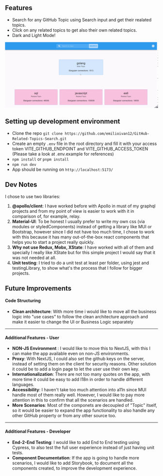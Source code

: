 ## Features
- Search for any GitHub Topic using Search input and get their realated topics.
- Click on any related topics to get also their own related topics.
- Dark and Light Mode!

![](https://github.com/emilioivan12/GitHub-Related-Topics-Search/blob/First_Iteration/overview.gif)

## Setting up development environment
- Clone the repo `git clone https://github.com/emilioivan12/GitHub-Related-Topics-Search.git`
- Create an empty `.env` file in the root directory and fill it with your access token VITE_GITHUB_ENDPOINT and VITE_GITHUB_ACCESS_TOKEN (Please take a look at .env.example for references)
- `npm install` or `pnpm install`
- `npm run dev`
- App should be running on `http://localhost:5173/`
## Dev Notes
I chose to use two libraries:
1. **@apollo/client**: I have worked before with Apollo in must of my graphql projects and from my point of view is easier to work with it in comparison of, for example, relay.
2. **Material-UI**: To be honest I usually prefer to write my own css (via modules or styledComponents) instead of getting a library like MUI or Bootstrap, however since I did not have too much time,  I chose to work with this because it has many out-of-the-box react components that helps you to start a project really quickly.
3. **Why not use Redux, Mobx, XState**: I have worked with all of them and specially I really like XState but for this simple project I would say that it was not needed at all.
4. **Unit testing**: I tried to do a unit test at least per folder, using jest and testingLibrary, to show what's the process that I follow for bigger projects.
## Future Improvements
#### Code Structuring
- **Clean architecture**: With more time i would like to move all the business logic into "use cases" to follow the clean architecture approach and make it easier to change the UI or Business Logic separately
---
#### Additional Features - User
- **NON-JS Environment** : I would like to move this to NextJS, with this I can make the app available even on non-JS environments.
- **Proxy**: With NextJS, I could also set the github keys on the server, instead of setting them on the client for security reasons. Other solution it could be to add a login page to let the user use their own key.
- **Internationalization**: There are not too many quotes on the app, with more time it could be easy to add I18n in order to handle different languages.
- **Accessibility**: I haven't take too much attention into a11n since MUI handle most of them really well. However, I would like to pay more attention in this to confirm that all the scenarios are handled.
- **More Scenarios**: Most of the componets are decoupled of "Topic" itself, so it would be easier to expand the app functionality to also handle any other GitHub property or from any other source too.
---
#### Additional Features - Developer
- **End-2-End Testing**: I would like to add End to End testing using Cypress, to also test the full user experience instead of just having unit tests.
- **Component Documentation**: If the app is going to handle more scenarios, I would like to add Storybook, to document all the components created, to improve the development experience.

